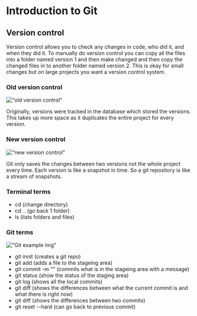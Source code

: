 # Introduction to Git

## Version control 

Version control allows you to check any changes in code, who did it, and when they did it.
To manually do version control you can copy all the files into a folder named version 1 and then make changed and then copy the changed files in to another folder
named version 2. This is okay for small changes but on large projects you want a version control system.

### Old version control 

!["old version control"](C:\Users\elena\PycharmProjects\tech241\python_variables\images\old_version_control.png)

Originally, versions were tracked in the database which stored the versions. This takes up more space as it duplicates the entire project for every version.

### New version control 

!["new version control"](C:\Users\elena\PycharmProjects\tech241\python_variables\images\new_version_control.png)

Git only saves the changes between two versions not the whole project every time.
Each version is like a snapshot in time. So a git repository is like a stream of snapshots.

### Terminal terms

- cd (change directory)
- cd .. (go back 1 folder)
- ls (lists folders and files)

### Git terms 

!["Git example img"](C:\Users\elena\PycharmProjects\tech241\python_variables\images\three_git_stages.png)

- git innit (creates a git repo)
- git add (adds a file to the stageing area)
- git commit -m "" (commits what is in the stageing area with a message)
- git status (show the status of the staging area)
- git log (shows all the local commits)
- git diff (shows the differences between what the current commit is and what there is right now)
- git diff <id> <id> (shows the differences between two commits)
- git reset --hard <id> (can go back to previous commit)